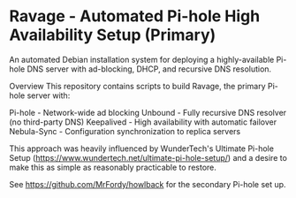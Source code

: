 # Ravage - Automated Pi-hole High Availability Setup (Primary)
An automated Debian installation system for deploying a highly-available Pi-hole DNS server with ad-blocking, DHCP, and recursive DNS resolution.

Overview
This repository contains scripts to build Ravage, the primary Pi-hole server with:

Pi-hole - Network-wide ad blocking
Unbound - Fully recursive DNS resolver (no third-party DNS)
Keepalived - High availability with automatic failover
Nebula-Sync - Configuration synchronization to replica servers

This approach was heavily influenced by WunderTech's Ultimate Pi-hole Setup (https://www.wundertech.net/ultimate-pi-hole-setup/) and a desire to make this as simple as reasonably practicable to restore.

See https://github.com/MrFordy/howlback for the secondary Pi-hole set up.